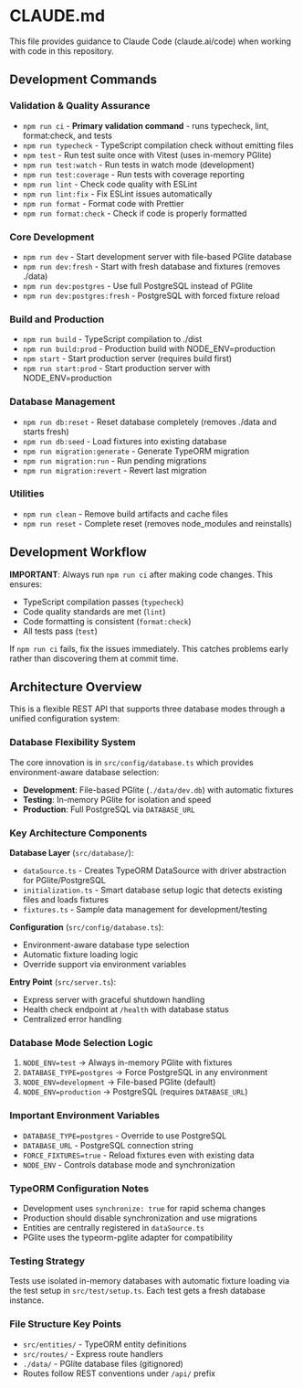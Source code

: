# CLAUDE.md

This file provides guidance to Claude Code (claude.ai/code) when working with code in this repository.

## Development Commands

### Validation & Quality Assurance
- `npm run ci` - **Primary validation command** - runs typecheck, lint, format:check, and tests
- `npm run typecheck` - TypeScript compilation check without emitting files
- `npm test` - Run test suite once with Vitest (uses in-memory PGlite)
- `npm run test:watch` - Run tests in watch mode (development)
- `npm run test:coverage` - Run tests with coverage reporting
- `npm run lint` - Check code quality with ESLint
- `npm run lint:fix` - Fix ESLint issues automatically
- `npm run format` - Format code with Prettier
- `npm run format:check` - Check if code is properly formatted

### Core Development
- `npm run dev` - Start development server with file-based PGlite database
- `npm run dev:fresh` - Start with fresh database and fixtures (removes ./data)
- `npm run dev:postgres` - Use full PostgreSQL instead of PGlite
- `npm run dev:postgres:fresh` - PostgreSQL with forced fixture reload

### Build and Production
- `npm run build` - TypeScript compilation to ./dist
- `npm run build:prod` - Production build with NODE_ENV=production
- `npm start` - Start production server (requires build first)
- `npm run start:prod` - Start production server with NODE_ENV=production

### Database Management
- `npm run db:reset` - Reset database completely (removes ./data and starts fresh)
- `npm run db:seed` - Load fixtures into existing database
- `npm run migration:generate` - Generate TypeORM migration
- `npm run migration:run` - Run pending migrations
- `npm run migration:revert` - Revert last migration

### Utilities
- `npm run clean` - Remove build artifacts and cache files
- `npm run reset` - Complete reset (removes node_modules and reinstalls)

## Development Workflow

**IMPORTANT**: Always run `npm run ci` after making code changes. This ensures:
- TypeScript compilation passes (`typecheck`)
- Code quality standards are met (`lint`)
- Code formatting is consistent (`format:check`) 
- All tests pass (`test`)

If `npm run ci` fails, fix the issues immediately. This catches problems early rather than discovering them at commit time.

## Architecture Overview

This is a flexible REST API that supports three database modes through a unified configuration system:

### Database Flexibility System
The core innovation is in `src/config/database.ts` which provides environment-aware database selection:
- **Development**: File-based PGlite (`./data/dev.db`) with automatic fixtures
- **Testing**: In-memory PGlite for isolation and speed  
- **Production**: Full PostgreSQL via `DATABASE_URL`

### Key Architecture Components

**Database Layer** (`src/database/`):
- `dataSource.ts` - Creates TypeORM DataSource with driver abstraction for PGlite/PostgreSQL
- `initialization.ts` - Smart database setup logic that detects existing files and loads fixtures
- `fixtures.ts` - Sample data management for development/testing

**Configuration** (`src/config/database.ts`):
- Environment-aware database type selection
- Automatic fixture loading logic
- Override support via environment variables

**Entry Point** (`src/server.ts`):
- Express server with graceful shutdown handling
- Health check endpoint at `/health` with database status
- Centralized error handling

### Database Mode Selection Logic
1. `NODE_ENV=test` → Always in-memory PGlite with fixtures
2. `DATABASE_TYPE=postgres` → Force PostgreSQL in any environment
3. `NODE_ENV=development` → File-based PGlite (default)
4. `NODE_ENV=production` → PostgreSQL (requires `DATABASE_URL`)

### Important Environment Variables
- `DATABASE_TYPE=postgres` - Override to use PostgreSQL
- `DATABASE_URL` - PostgreSQL connection string  
- `FORCE_FIXTURES=true` - Reload fixtures even with existing data
- `NODE_ENV` - Controls database mode and synchronization

### TypeORM Configuration Notes
- Development uses `synchronize: true` for rapid schema changes
- Production should disable synchronization and use migrations
- Entities are centrally registered in `dataSource.ts`
- PGlite uses the typeorm-pglite adapter for compatibility

### Testing Strategy
Tests use isolated in-memory databases with automatic fixture loading via the test setup in `src/test/setup.ts`. Each test gets a fresh database instance.

### File Structure Key Points
- `src/entities/` - TypeORM entity definitions
- `src/routes/` - Express route handlers  
- `./data/` - PGlite database files (gitignored)
- Routes follow REST conventions under `/api/` prefix